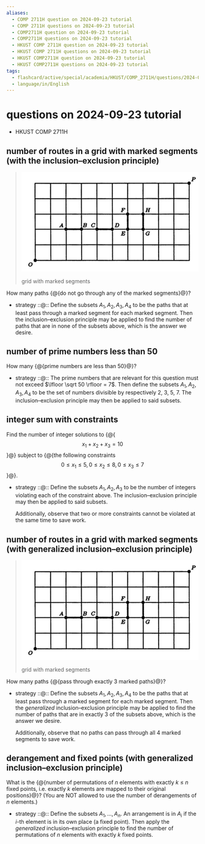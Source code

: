 ```yaml
---
aliases:
  - COMP 2711H question on 2024-09-23 tutorial
  - COMP 2711H questions on 2024-09-23 tutorial
  - COMP2711H question on 2024-09-23 tutorial
  - COMP2711H questions on 2024-09-23 tutorial
  - HKUST COMP 2711H question on 2024-09-23 tutorial
  - HKUST COMP 2711H questions on 2024-09-23 tutorial
  - HKUST COMP2711H question on 2024-09-23 tutorial
  - HKUST COMP2711H questions on 2024-09-23 tutorial
tags:
  - flashcard/active/special/academia/HKUST/COMP_2711H/questions/2024-09-23/tutorial
  - language/in/English
---
```


# questions on 2024-09-23 tutorial

- HKUST COMP 2711H

## number of routes in a grid with marked segments (with the inclusion–exclusion principle)

> ![grid with marked segments](attachments/2024-09-23%20tutorial%20grid.png)
>
> grid with marked segments

How many paths {@{do not go through any of the marked segments}@}? <!--SR:!2028-05-13,981,330-->

- strategy ::@:: Define the subsets $A_1, A_2, A_3, A_4$ to be the paths that at least pass through a marked segment for each marked segment. Then the inclusion–exclusion principle may be applied to find the number of paths that are in none of the subsets above, which is the answer we desire. <!--SR:!2027-12-25,885,330!2028-01-23,912,330-->

## number of prime numbers less than 50

How many {@{prime numbers are less than 50}@}? <!--SR:!2025-11-25,312,330-->

- strategy ::@:: The prime numbers that are relevant for this question must not exceed $\lfloor \sqrt 50 \rfloor = 7$. Then define the subsets $A_1, A_2, A_3, A_4$ to be the set of numbers divisible by respectively 2, 3, 5, 7. The inclusion–exclusion principle may then be applied to said subsets. <!--SR:!2029-05-28,1308,350!2028-04-19,962,330-->

## integer sum with constraints

Find the number of integer solutions to {@{$$x_1 + x_2 + x_3 = 10$$}@} subject to {@{the following constraints $$0 \le x_1 \le 5, 0 \le x_2 \le 8, 0 \le x_3 \le 7$$}@}. <!--SR:!2028-02-09,909,330!2025-12-01,86,359-->

- strategy ::@:: Define the subsets $A_1, A_2, A_3$ to be the number of integers violating each of the constraint above. The inclusion–exclusion principle may then be applied to said subsets. <p> Additionally, observe that two or more constraints cannot be violated at the same time to save work. <!--SR:!2025-11-25,312,330!2027-01-27,605,310-->

## number of routes in a grid with marked segments (with generalized inclusion–exclusion principle)

> ![grid with marked segments](attachments/2024-09-23%20tutorial%20grid.png)
>
> grid with marked segments

How many paths {@{pass through exactly 3 marked paths}@}? <!--SR:!2025-11-26,310,330-->

- strategy ::@:: Define the subsets $A_1, A_2, A_3, A_4$ to be the paths that at least pass through a marked segment for each marked segment. Then the _generalized_ inclusion–exclusion principle may be applied to find the number of paths that are in exactly 3 of the subsets above, which is the answer we desire. <p> Additionally, observe that no paths can pass through all 4 marked segments to save work. <!--SR:!2028-02-13,925,330!2027-12-27,887,330-->

## derangement and fixed points (with generalized inclusion–exclusion principle)

What is the {@{number of permutations of _n_ elements with exactly _k_ ≤ _n_ fixed points, i.e. exactly _k_ elements are mapped to their original positions}@}? (You are NOT allowed to use the number of derangements of _n_ elements.) <!--SR:!2029-05-21,1302,350-->

- strategy ::@:: Define the subsets $A_1, \ldots, A_n$. An arrangement is in $A_i$ if the $i$-th element is in its own place (a fixed point). Then apply the _generalized_ inclusion–exclusion principle to find the number of permutations of _n_ elements with exactly _k_ fixed points. <!--SR:!2028-04-11,957,330!2028-02-02,914,330-->
